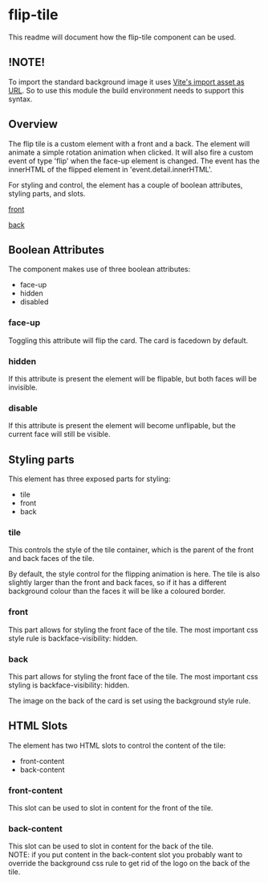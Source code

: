 # flip-tile

This readme will document how the flip-tile component can be used.

## !NOTE!

To import the standard background image it uses [Vite's import asset as URL](https://vitejs.dev/guide/assets.html).
So to use this module the build environment needs to support this syntax.

## Overview

The flip tile is a custom element with a front and a back. The element will
animate a simple rotation animation when clicked. It will also fire a 
custom event of type 'flip' when the face-up element is changed. The event
has the innerHTML of the flipped element in 'event.detail.innerHTML'.

For styling and control, the element has a couple of boolean attributes,
styling parts, and slots.

[front](.readme/front.png)

[back](.readme/back.png)

## Boolean Attributes

The component makes use of three boolean attributes:
- face-up
- hidden
- disabled

### face-up

Toggling this attribute will flip the card. The card is facedown by default.

### hidden

If this attribute is present the element will be flipable, but both faces
will be invisible.

### disable

If this attribute is present the element will become unflipable, but the
current face will still be visible.

## Styling parts

This element has three exposed parts for styling:
- tile
- front
- back

### tile

This controls the style of the tile container, which is the parent of the
front and back faces of the tile.

By default, the style control for the flipping animation is here. The tile
is also slightly larger than the front and back faces, so if it has a
different background colour than the faces it will be like a coloured border.

### front

This part allows for styling the front face of the tile. The most important
css style rule is backface-visibility: hidden.

### back

This part allows for styling the front face of the tile. The most important
css styling is backface-visibility: hidden.

The image on the back of the card is set using the background style rule.

## HTML Slots

The element has two HTML slots to control the content of the tile:
- front-content
- back-content

### front-content

This slot can be used to slot in content for the front of the tile.

### back-content

This slot can be used to slot in content for the back of the tile.  
NOTE: if you put content in the back-content slot you probably want to override
the background css rule to get rid of the logo on the back of the tile.

